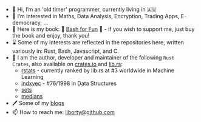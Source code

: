 - 👋 Hi, I’m an 'old timer' programmer, currently living in 🇦🇺
- 👀 I’m interested in Maths, Data Analysis, Encryption, Trading Apps, E-democracy, ... 
- :book: Here is my book: 🔖 [Bash for Fun](https://leanpub.com/bashforfun) :bookmark: - if you wish to support me, just buy the book and enjoy, thank you!
- ⌛ Some of my interests are reflected in the repositories here, written variously in: Rust, Bash, Javascript, and C.
- 💞️ I am the author, developer and maintainer of the following `Rust Crates`, also available on [crates.io](https://crates.io) and [lib.rs](https://lib.rs):
  * [rstats](https://lib.rs/crates/rstats) - currently ranked by lib.rs at #3 worldwide in Machine Learning
  * [indxvec](https://lib.rs/crates/indxvec) - #76/1998 in Data Structures
  * [sets](https://lib.rs/crates/sets)
  * [medians](https://lib.rs/crates/medians)
- 🖊️ Some of my [blogs](https:oldmill.cz)
- 📫 How to reach me: liborty@github.com
